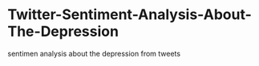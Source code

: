 # Twitter-Sentiment-Analysis-About-The-Depression
sentimen analysis about the depression from tweets 
